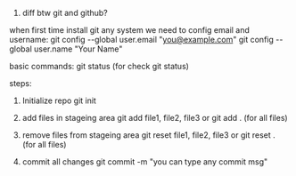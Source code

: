 1. diff btw git and github?

when first time install git any system we need to config email and username:
    git config --global user.email "you@example.com"
    git config --global user.name "Your Name"


basic commands:
    git status (for check git status)

steps:
1. Initialize repo
    git init

2. add files in stageing area
    git add file1, file2, file3 or git add . (for all files)

3. remove files from stageing area
    git reset file1, file2, file3 or git reset . (for all files)

3. commit all changes
    git commit -m "you can type any commit msg"